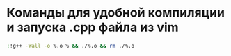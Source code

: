 # Команды для удобной компиляции и запуска .cpp файла из vim
```bash
:!g++ -Wall -o %.o % && ./%.o && rm ./%.o
```
